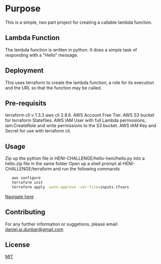 # Purpose
This is a simple, two part project for creating a callable lambda function.

## Lambda Function
The lambda function is written in python.  It does a simple task of responding with a "Hello" message.

## Deployment
This uses terraform to create the lambda function, a role for its execution and the URL so that the function may be called.

## Pre-requisits
terraform cli v 1.3.3
aws cli 2.8.6.
AWS Account Free Tier.
AWS S3 bucket for terraform Statefiles.
AWS IAM User with full Lambda permissions, iam:CreateRole and write permissions to the S3 bucket.
AWS IAM Key and Secret for use with terraform cli.

## Usage
Zip up the python file in HENI-CHALLENGE/hello-heni/hello.py into a hello.zip file in the same folder
Open up a shell prompt at HENI-CHALLENGE/terraform and run the following commands

```bash
   aws configure
   terraform init
   terraform apply -auto-approve -var-file=inputs.tfvars
```
[Navigate here](https://3du6n7x6wcbwndwtxuohuuvgsa0jytbe.lambda-url.eu-west-1.on.aws/)

## Contributing
For any further information or suggetions, please email:
daniel.pj.dunbar@gmail.com

## License
[MIT](https://choosealicense.com/licenses/mit/)
